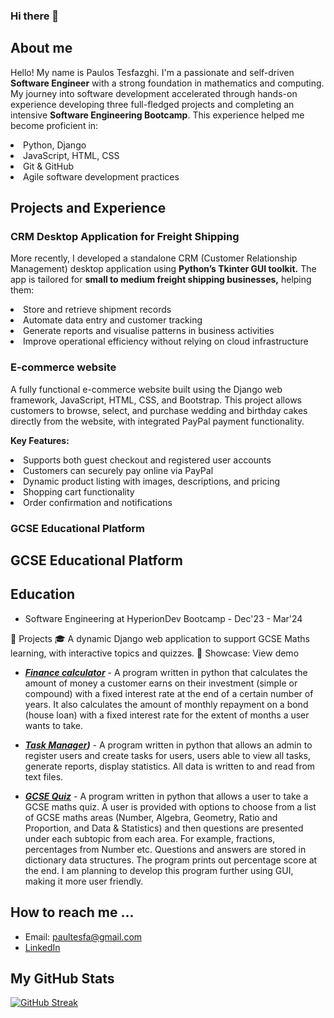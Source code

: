 ### Hi there 👋

<h2> About me </h2>

Hello! My name is Paulos Tesfazghi. I'm a passionate and self-driven **Software Engineer** with a strong foundation in mathematics and computing. My journey into software development accelerated through hands-on experience developing three full-fledged projects and completing an intensive **Software Engineering Bootcamp**. This experience helped me become proficient in:

<li>Python, Django</li>

<li>JavaScript, HTML, CSS</li>

<li>Git & GitHub</li>

<li>Agile software development practices</li>


<h2>Projects and Experience</h2>

<h3>CRM Desktop Application for Freight Shipping</h3>  

More recently, I developed a standalone CRM (Customer Relationship Management) desktop application using **Python’s Tkinter GUI toolkit.** The app is tailored for **small to medium freight shipping businesses,** helping them:

<li>Store and retrieve shipment records</li>

<li>Automate data entry and customer tracking</li>

<li>Generate reports and visualise patterns in business activities</li>

<li>Improve operational efficiency without relying on cloud infrastructure</li>

<h3>E-commerce website</h3>

A fully functional e-commerce website built using the Django web framework, JavaScript, HTML, CSS, and Bootstrap.
This project allows customers to browse, select, and purchase wedding and birthday cakes directly from the website, with integrated PayPal payment functionality.

**Key Features:**

<li>Supports both guest checkout and registered user accounts</li>

<li>Customers can securely pay online via PayPal</li>

<li>Dynamic product listing with images, descriptions, and pricing</li>

<li>Shopping cart functionality</li>

<li>Order confirmation and notifications</li>


<h3>GCSE Educational Platform</h3>


<h2>GCSE Educational Platform </h2>

<h2>Education</h2>

* Software Engineering at HyperionDev Bootcamp - Dec'23 - Mar'24



🔨 Projects
🎓 
A dynamic Django web application to support GCSE Maths learning, with interactive topics and quizzes.
📸 Showcase: View demo

* ***[Finance calculator](https://github.com/pth2020/Bootcamp-Portfolio/blob/main/Capstone%20Project%201/finance_calculators.py)*** - A program written in python that calculates the amount of money a customer earns on their investment (simple or compound) 
  with a fixed interest rate at the end of a certain number of years. It also calculates the amount of monthly repayment on a bond (house loan) 
  with a fixed interest rate for the extent of months a user wants to take. 

* ***[Task Manager](https://github.com/pth2020/Bootcamp-Portfolio/blob/main/capstone_project2/task_manager.py))*** - A program written in python that allows an admin to register users and create tasks for users, users able to view all tasks,
  generate reports, display statistics. All data is written to and read from text files.

* ***[GCSE Quiz](https://github.com/pth2020/gcse_project/tree/master)*** - A program written in python that allows a user to take a GCSE maths quiz. A user is provided with options to choose from a list of GCSE maths areas (Number, Algebra, Geometry, Ratio and Proportion, and Data & Statistics) and then questions are presented under each subtopic from each area. For example, fractions, percentages from Number etc. Questions and answers are stored in dictionary data structures. The program prints out percentage score at the end. I am planning to develop this program further using GUI, making it more user friendly.
   
<h2>How to reach me ...</h2>

* Email: paultesfa@gmail.com
* [LinkedIn](https://www.linkedin.com/in/paulos-tesfazghi-59098318a/)
  

<h2>My GitHub Stats</h2>

[![GitHub Streak](http://github-readme-streak-stats.herokuapp.com?user=pth2020&theme=dark&background=000000)](https://git.io/streak-stats)

